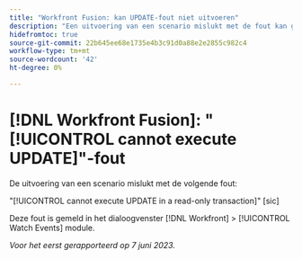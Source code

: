 ```yaml
---
title: "Workfront Fusion: kan UPDATE-fout niet uitvoeren"
description: "Een uitvoering van een scenario mislukt met de fout kan geen UPDATE uitvoeren in een alleen-lezen transactie."
hidefromtoc: true
source-git-commit: 22b645ee68e1735e4b3c91d0a88e2e2855c982c4
workflow-type: tm+mt
source-wordcount: '42'
ht-degree: 0%

---
```



# [!DNL Workfront Fusion]: &quot;[!UICONTROL cannot execute UPDATE]&quot;-fout

De uitvoering van een scenario mislukt met de volgende fout:

&quot;[!UICONTROL cannot execute UPDATE in a read-only transaction]&quot; [sic]

Deze fout is gemeld in het dialoogvenster [!DNL Workfront] > [!UICONTROL Watch Events] module.

_Voor het eerst gerapporteerd op 7 juni 2023._

